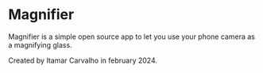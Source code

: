 # Magnifier

Magnifier is a simple open source app to let you use your phone camera as a magnifying glass.

Created by Itamar Carvalho in february 2024.

